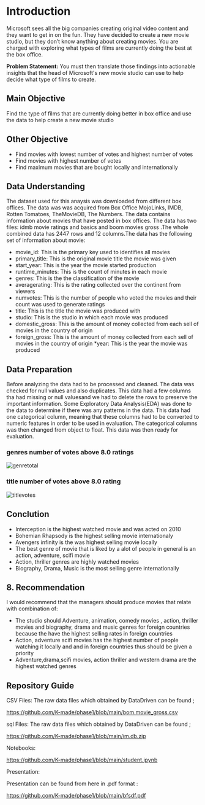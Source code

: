 # Introduction
Microsoft sees all the big companies creating original video content and they want to get in on the fun. They have decided to create a new movie studio, but they don’t know anything about creating movies. You are charged with exploring what types of films are currently doing the best at the box office.

**Problem Statement:** You must then translate those findings into actionable insights that the head of Microsoft's new movie studio can use to help decide what type of films to create.

## Main Objective
 Find the type of films that are currently doing better in box office and use the data to help create a new movie studio

## Other Objective
* Find movies with lowest number of votes and highest number of votes
* Find movies with highest number of votes
* Find maximum movies that are bought locally and internationally

## Data Understanding
 The dataset used for this anaysis was downloaded from different box offices. The data was was acquired from Box Office MojoLinks, IMDB, Rotten Tomatoes, TheMovieDB, The Numbers. The data contains information about movies that have posted in box offices. The data has two files: idmb movie ratings and basics and boom movies gross .The whole combined data has 2447 rows and 12 columns.The data has the following set of information about movie:
*  movie_id: This is the primary key used to identifies all movies
* primary_title: This is the original movie title the movie was given
* start_year: This is the year the movie started production
* runtime_minutes: This is the count of minutes in each movie  
* genres: This is the the classification of the movie
* averagerating: This is the rating collected over the continent from viewers
* numvotes: This is the number of people who voted the movies and their  count was used to generate ratings
* title: This is the title the movie was produced with
* studio: This is the studio in which each movie was produced
* domestic_gross: This is the amount of money collected from each sell of movies in the country of origin 
* foreign_gross:    This is the amount of money collected from each sell of movies in the country of origin
*year: This is the year the movie was produced

## Data Preparation
Before analyzing the data had to be processed and cleaned. The data was checked for null values and also duplicates. This data had a few columns tha had missing or null valuesand we had to delete the rows to preserve the important information. Some Exploratory Data Analysis(EDA) was done to the data to determine if there was any patterns in the data. This data had one categorical column, meaning that these columns had to be converted to numeric features in order to be used in evaluation. The categorical columns was then changed from object to float. This data was then ready for evaluation.

### genres number of votes above 8.0 ratings
![genretotal](https://user-images.githubusercontent.com/79564088/203026173-85214ff5-4440-4c89-8cd2-005db0d08551.PNG)


### title number of votes above 8.0 rating

![titlevotes](https://user-images.githubusercontent.com/79564088/203025905-4f8c7d57-0ebf-4b94-a26e-2f0ae727b930.PNG)

## Conclution
* Interception is the highest watched movie and was acted on 2010
* Bohemian Rhapsody is the highest selling movie internationaly
* Avengers infinity is the was highest selling movie locally
* The best genre of movie that is liked by a alot of people in general is an  action, adventure, scifi movie
* Action, thriller genres are highly watched movies 
* Biography, Drama, Music is the most selling genre internationally

## 8. Recommendation
I would recommend that the managers should produce movies that relate with  combination of:
 
* The studio should Adventure, animation, comedy movies , action, thriller movies and biography, drama and music genres for foreign countries because the have the highest selling rates in foreign countries
*  Action, adventure scifi movies has the highest number of people watching it locally and and in foreign countries thus should be given a priority 
* Adventure,drama,scifi movies, action thriller and western drama are the highest watched genres 





## Repository Guide
CSV Files:
The raw data files which obtained by DataDriven can be found ;

https://github.com/K-made/phase1/blob/main/bom.movie_gross.csv

sql Files:
The raw data files which obtained by DataDriven can be found ;

https://github.com/K-made/phase1/blob/main/im.db.zip

Notebooks:

https://github.com/K-made/phase1/blob/main/student.ipynb

Presentation:

Presentation can be found from here in .pdf format :

https://github.com/K-made/phase1/blob/main/bfsdf.pdf

